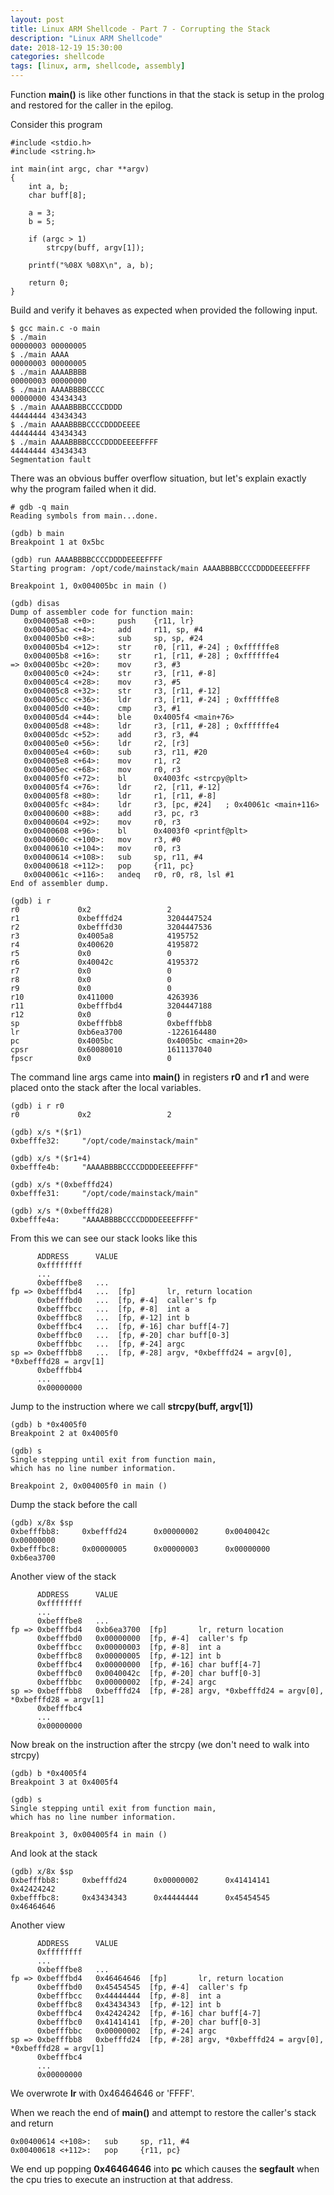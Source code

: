 ```yaml
---
layout: post
title: Linux ARM Shellcode - Part 7 - Corrupting the Stack 
description: "Linux ARM Shellcode"
date: 2018-12-19 15:30:00
categories: shellcode
tags: [linux, arm, shellcode, assembly]
---
```


Function **main()** is like other functions in that the stack is setup in the prolog and restored for the caller in the epilog.

Consider this program

    #include <stdio.h>
    #include <string.h>

    int main(int argc, char **argv)
    {
        int a, b;
        char buff[8];

        a = 3;
        b = 5;

        if (argc > 1)
            strcpy(buff, argv[1]);

		printf("%08X %08X\n", a, b);

        return 0;
    }

Build and verify it behaves as expected when provided the following input.

	$ gcc main.c -o main
	$ ./main
	00000003 00000005
	$ ./main AAAA
	00000003 00000005
	$ ./main AAAABBBB
	00000003 00000000
	$ ./main AAAABBBBCCCC
	00000000 43434343
	$ ./main AAAABBBBCCCCDDDD
	44444444 43434343
	$ ./main AAAABBBBCCCCDDDDEEEE
	44444444 43434343
	$ ./main AAAABBBBCCCCDDDDEEEEFFFF
	44444444 43434343
	Segmentation fault

There was an obvious buffer overflow situation, but let's explain exactly why the program failed when it did.

    # gdb -q main
    Reading symbols from main...done.

	(gdb) b main
	Breakpoint 1 at 0x5bc

	(gdb) run AAAABBBBCCCCDDDDEEEEFFFF
	Starting program: /opt/code/mainstack/main AAAABBBBCCCCDDDDEEEEFFFF

	Breakpoint 1, 0x004005bc in main ()

	(gdb) disas
	Dump of assembler code for function main:
	   0x004005a8 <+0>:     push    {r11, lr}
	   0x004005ac <+4>:     add     r11, sp, #4
	   0x004005b0 <+8>:     sub     sp, sp, #24
	   0x004005b4 <+12>:    str     r0, [r11, #-24] ; 0xffffffe8
	   0x004005b8 <+16>:    str     r1, [r11, #-28] ; 0xffffffe4
	=> 0x004005bc <+20>:    mov     r3, #3
	   0x004005c0 <+24>:    str     r3, [r11, #-8]
	   0x004005c4 <+28>:    mov     r3, #5
	   0x004005c8 <+32>:    str     r3, [r11, #-12]
	   0x004005cc <+36>:    ldr     r3, [r11, #-24] ; 0xffffffe8
	   0x004005d0 <+40>:    cmp     r3, #1
	   0x004005d4 <+44>:    ble     0x4005f4 <main+76>
	   0x004005d8 <+48>:    ldr     r3, [r11, #-28] ; 0xffffffe4
	   0x004005dc <+52>:    add     r3, r3, #4
	   0x004005e0 <+56>:    ldr     r2, [r3]
	   0x004005e4 <+60>:    sub     r3, r11, #20
	   0x004005e8 <+64>:    mov     r1, r2
	   0x004005ec <+68>:    mov     r0, r3
	   0x004005f0 <+72>:    bl      0x4003fc <strcpy@plt>
	   0x004005f4 <+76>:    ldr     r2, [r11, #-12]
	   0x004005f8 <+80>:    ldr     r1, [r11, #-8]
	   0x004005fc <+84>:    ldr     r3, [pc, #24]   ; 0x40061c <main+116>
	   0x00400600 <+88>:    add     r3, pc, r3
	   0x00400604 <+92>:    mov     r0, r3
	   0x00400608 <+96>:    bl      0x4003f0 <printf@plt>
	   0x0040060c <+100>:   mov     r3, #0
	   0x00400610 <+104>:   mov     r0, r3
	   0x00400614 <+108>:   sub     sp, r11, #4
	   0x00400618 <+112>:   pop     {r11, pc}
	   0x0040061c <+116>:   andeq   r0, r0, r8, lsl #1
	End of assembler dump.

	(gdb) i r
	r0             0x2                 2
	r1             0xbefffd24          3204447524
	r2             0xbefffd30          3204447536
	r3             0x4005a8            4195752
	r4             0x400620            4195872
	r5             0x0                 0
	r6             0x40042c            4195372
	r7             0x0                 0
	r8             0x0                 0
	r9             0x0                 0
	r10            0x411000            4263936
	r11            0xbefffbd4          3204447188
	r12            0x0                 0
	sp             0xbefffbb8          0xbefffbb8
	lr             0xb6ea3700          -1226164480
	pc             0x4005bc            0x4005bc <main+20>
	cpsr           0x60080010          1611137040
	fpscr          0x0                 0


The command line args came into **main()** in registers **r0** and **r1** and were placed onto the stack after the local variables.
		  
    (gdb) i r r0
	r0             0x2                 2

	(gdb) x/s *($r1)
	0xbefffe32:     "/opt/code/mainstack/main"

	(gdb) x/s *($r1+4)
	0xbefffe4b:     "AAAABBBBCCCCDDDDEEEEFFFF"

	(gdb) x/s *(0xbefffd24)
	0xbefffe31:     "/opt/code/mainstack/main"

	(gdb) x/s *(0xbefffd28)
	0xbefffe4a:     "AAAABBBBCCCCDDDDEEEEFFFF"

From this we can see our stack looks like this

          ADDRESS      VALUE
          0xffffffff
          ...
          0xbefffbe8   ...
    fp => 0xbefffbd4   ...  [fp]       lr, return location
          0xbefffbd0   ...  [fp, #-4]  caller's fp
          0xbefffbcc   ...  [fp, #-8]  int a
          0xbefffbc8   ...  [fp, #-12] int b
          0xbefffbc4   ...  [fp, #-16] char buff[4-7]
          0xbefffbc0   ...  [fp, #-20] char buff[0-3]
          0xbefffbbc   ...  [fp, #-24] argc
    sp => 0xbefffbb8   ...  [fp, #-28] argv, *0xbefffd24 = argv[0], *0xbefffd28 = argv[1]
          0xbefffbb4
          ...   
          0x00000000

Jump to the instruction where we call **strcpy(buff, argv[1])**

	(gdb) b *0x4005f0
	Breakpoint 2 at 0x4005f0

	(gdb) s
	Single stepping until exit from function main,
	which has no line number information.

	Breakpoint 2, 0x004005f0 in main ()

Dump the stack before the call

	(gdb) x/8x $sp
	0xbefffbb8:     0xbefffd24      0x00000002      0x0040042c      0x00000000
	0xbefffbc8:     0x00000005      0x00000003      0x00000000      0xb6ea3700

Another view of the stack
	
          ADDRESS      VALUE
          0xffffffff
          ...
          0xbefffbe8   ...
    fp => 0xbefffbd4   0xb6ea3700  [fp]       lr, return location
          0xbefffbd0   0x00000000  [fp, #-4]  caller's fp
          0xbefffbcc   0x00000003  [fp, #-8]  int a
          0xbefffbc8   0x00000005  [fp, #-12] int b
          0xbefffbc4   0x00000000  [fp, #-16] char buff[4-7]
          0xbefffbc0   0x0040042c  [fp, #-20] char buff[0-3]
          0xbefffbbc   0x00000002  [fp, #-24] argc
    sp => 0xbefffbb8   0xbefffd24  [fp, #-28] argv, *0xbefffd24 = argv[0], *0xbefffd28 = argv[1]
          0xbefffbc4
          ...   
          0x00000000	  

Now break on the instruction after the strcpy (we don't need to walk into strcpy)

	(gdb) b *0x4005f4
	Breakpoint 3 at 0x4005f4

	(gdb) s
	Single stepping until exit from function main,
	which has no line number information.

	Breakpoint 3, 0x004005f4 in main ()

And look at the stack

	(gdb) x/8x $sp
	0xbefffbb8:     0xbefffd24      0x00000002      0x41414141      0x42424242
	0xbefffbc8:     0x43434343      0x44444444      0x45454545      0x46464646
	
Another view

          ADDRESS      VALUE
          0xffffffff
          ...
          0xbefffbe8   ...
    fp => 0xbefffbd4   0x46464646  [fp]       lr, return location
          0xbefffbd0   0x45454545  [fp, #-4]  caller's fp
          0xbefffbcc   0x44444444  [fp, #-8]  int a
          0xbefffbc8   0x43434343  [fp, #-12] int b
          0xbefffbc4   0x42424242  [fp, #-16] char buff[4-7]
          0xbefffbc0   0x41414141  [fp, #-20] char buff[0-3]
          0xbefffbbc   0x00000002  [fp, #-24] argc
    sp => 0xbefffbb8   0xbefffd24  [fp, #-28] argv, *0xbefffd24 = argv[0], *0xbefffd28 = argv[1]
          0xbefffbc4
          ...   
          0x00000000	  

We overwrote **lr** with 0x46464646 or 'FFFF'.
		  
When we reach the end of **main()** and attempt to restore the caller's stack and return

	0x00400614 <+108>:   sub     sp, r11, #4
	0x00400618 <+112>:   pop     {r11, pc}

We end up popping **0x46464646** into **pc** which causes the **segfault** when the cpu tries to execute an instruction at that address.

 

		  